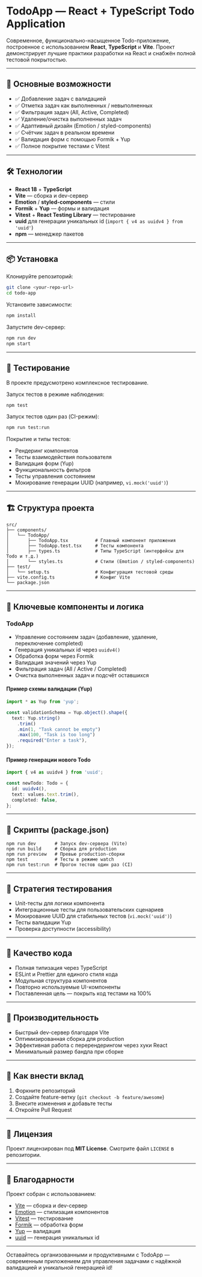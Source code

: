 # TodoApp — React + TypeScript Todo Application

Современное, функционально-насыщенное Todo-приложение, построенное с использованием **React**, **TypeScript** и **Vite**. Проект демонстрирует лучшие практики разработки на React и снабжён полной тестовой покрытостью.

---

## 🚀 Основные возможности

* ✅ Добавление задач с валидацией
* ✅ Отметка задач как выполненных / невыполненных
* ✅ Фильтрация задач (All, Active, Completed)
* ✅ Удаление/очистка выполненных задач
* ✅ Адаптивный дизайн (Emotion / styled-components)
* ✅ Счётчик задач в реальном времени
* ✅ Валидация форм с помощью Formik + Yup
* ✅ Полное покрытие тестами с Vitest

---

## 🛠️ Технологии

* **React 18** + **TypeScript**
* **Vite** — сборка и dev-сервер
* **Emotion** / **styled-components** — стили
* **Formik** + **Yup** — формы и валидация
* **Vitest** + **React Testing Library** — тестирование
* **uuid** для генерации уникальных id (`import { v4 as uuidv4 } from 'uuid'`)
* **npm** — менеджер пакетов

---

## 📦 Установка

Клонируйте репозиторий:

```bash
git clone <your-repo-url>
cd todo-app
```

Установите зависимости:

```bash
npm install
```

Запустите dev-сервер:

```bash
npm run dev
npm start
```

---

## 🧪 Тестирование

В проекте предусмотрено комплексное тестирование.

Запуск тестов в режиме наблюдения:

```bash
npm test
```

Запуск тестов один раз (CI-режим):

```bash
npm run test:run
```

Покрытие и типы тестов:

* Рендеринг компонентов
* Тесты взаимодействия пользователя
* Валидация форм (Yup)
* Функциональность фильтров
* Тесты управления состоянием
* Мокирование генерации UUID (например, `vi.mock('uuid')`)

---

## 🏗️ Структура проекта

```
src/
├── components/
│   └── TodoApp/
│       ├── TodoApp.tsx          # Главный компонент приложения
│       ├── TodoApp.test.tsx     # Тесты компонента
│       ├── types.ts             # Типы TypeScript (интерфейсы для Todo и т.д.)
│       └── styles.ts            # Стили (Emotion / styled-components)
├── test/
│   └── setup.ts                 # Конфигурация тестовой среды
├── vite.config.ts               # Конфиг Vite
└── package.json
```

---

## 🎯 Ключевые компоненты и логика

### TodoApp

* Управление состоянием задач (добавление, удаление, переключение completed)
* Генерация уникальных id через `uuidv4()`
* Обработка форм через Formik
* Валидация значений через Yup
* Фильтрация задач (All / Active / Completed)
* Очистка выполненных задач и подсчёт оставшихся

#### Пример схемы валидации (Yup)

```typescript
import * as Yup from 'yup';

const validationSchema = Yup.object().shape({
  text: Yup.string()
    .trim()
    .min(1, "Task cannot be empty")
    .max(100, "Task is too long")
    .required("Enter a task"),
});
```

#### Пример генерации нового Todo

```typescript
import { v4 as uuidv4 } from 'uuid';

const newTodo: Todo = {
  id: uuidv4(),
  text: values.text.trim(),
  completed: false,
};
```

---

## 🔧 Скрипты (package.json)

```
npm run dev       # Запуск dev-сервера (Vite)
npm run build     # Сборка для production
npm run preview   # Превью production-сборки
npm test          # Тесты в режиме watch
npm run test:run  # Прогон тестов один раз (CI)
```

---

## 🧭 Стратегия тестирования

* Unit-тесты для логики компонента
* Интеграционные тесты для пользовательских сценариев
* Мокирование UUID для стабильных тестов (`vi.mock('uuid')`)
* Тесты валидации Yup
* Проверка доступности (accessibility)

---

## 📝 Качество кода

* Полная типизация через TypeScript
* ESLint и Prettier для единого стиля кода
* Модульная структура компонентов
* Повторно используемые UI-компоненты
* Поставленная цель — покрыть код тестами на 100%

---

## 🚀 Производительность

* Быстрый dev-сервер благодаря Vite
* Оптимизированная сборка для production
* Эффективная работа с перерендерингом через хуки React
* Минимальный размер бандла при сборке

---

## 🤝 Как внести вклад

1. Форкните репозиторий
2. Создайте feature-ветку (`git checkout -b feature/awesome`)
3. Внесите изменения и добавьте тесты
4. Откройте Pull Request

---

## 📄 Лицензия

Проект лицензирован под **MIT License**. Смотрите файл `LICENSE` в репозитории.

---

## 🎉 Благодарности

Проект собран с использованием:

* [Vite](https://vitejs.dev/) — сборка и dev-сервер
* [Emotion](https://emotion.sh/docs/introduction) — стилизация компонентов
* [Vitest](https://vitest.dev/) — тестирование
* [Formik](https://formik.org/) — обработка форм
* [Yup](https://github.com/jquense/yup) — валидация
* [uuid](https://www.npmjs.com/package/uuid) — генерация уникальных id

---

Оставайтесь организованными и продуктивными с TodoApp — современным приложением для управления задачами с надёжной валидацией и уникальной генерацией id!
